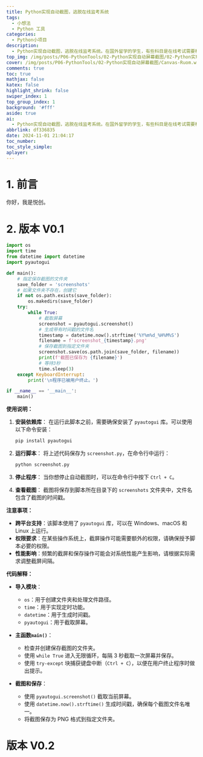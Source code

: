 ```yaml
---
title: Python实现自动截图，逃脱在线监考系统
tags:
  - 小想法
  - Python 工具
categories:
  - Python小项目
description:
  - Python实现自动截图，逃脱在线监考系统。在国外留学的学生，有些科目是在线考试需要枪手帮忙，我学员就是如此。故开发此程序，来自动发送给我截图。不需要任何操作实现截图当前屏幕。
top_img: /img/posts/P06-PythonTools/02-Python实现自动屏幕截图/02-Python实现自动屏幕截图.webp
cover: /img/posts/P06-PythonTools/02-Python实现自动屏幕截图/Canvas-Ruom.webp
comments: true
toc: true
mathjax: false
katex: false
highlight_shrink: false
swiper_index: 1
top_group_index: 1
background: '#fff'
aside: true
ai:
  - Python实现自动截图，逃脱在线监考系统。在国外留学的学生，有些科目是在线考试需要枪手帮忙，我学员就是如此。故开发此程序，来自动发送给我截图。不需要任何操作实现截图当前屏幕。
abbrlink: df336835
date: 2024-11-01 21:04:17
toc_number:
toc_style_simple:
aplayer:
---
```


# 1. 前言

你好，我是悦创。

# 2. 版本 V0.1

```python
import os
import time
from datetime import datetime
import pyautogui

def main():
    # 指定保存截图的文件夹
    save_folder = 'screenshots'
    # 如果文件夹不存在，创建它
    if not os.path.exists(save_folder):
        os.makedirs(save_folder)
    try:
        while True:
            # 截取屏幕
            screenshot = pyautogui.screenshot()
            # 生成带有时间戳的文件名
            timestamp = datetime.now().strftime('%Y%m%d_%H%M%S')
            filename = f'screenshot_{timestamp}.png'
            # 保存截图到指定文件夹
            screenshot.save(os.path.join(save_folder, filename))
            print(f'截图已保存为 {filename}')
            # 等待3秒
            time.sleep(3)
    except KeyboardInterrupt:
        print('\n程序已被用户终止。')

if __name__ == '__main__':
    main()
```

**使用说明：**

1. **安装依赖库**：
   在运行此脚本之前，需要确保安装了 `pyautogui` 库。可以使用以下命令安装：

   ```bash
   pip install pyautogui
   ```

2. **运行脚本**：
   将上述代码保存为 `screenshot.py`，在命令行中运行：

   ```bash
   python screenshot.py
   ```

3. **停止程序**：
   当你想停止自动截图时，可以在命令行中按下 `Ctrl + C`。

4. **查看截图**：
   截图将保存到脚本所在目录下的 `screenshots` 文件夹中，文件名包含了截图的时间戳。

**注意事项：**

- **跨平台支持**：该脚本使用了 `pyautogui` 库，可以在 Windows、macOS 和 Linux 上运行。
- **权限要求**：在某些操作系统上，截屏操作可能需要额外的权限，请确保授予脚本必要的权限。
- **性能影响**：频繁的截屏和保存操作可能会对系统性能产生影响，请根据实际需求调整截屏间隔。

**代码解释：**

- **导入模块**：
  - `os`：用于创建文件夹和处理文件路径。
  - `time`：用于实现定时功能。
  - `datetime`：用于生成时间戳。
  - `pyautogui`：用于截取屏幕。

- **主函数`main()`**：
  - 检查并创建保存截图的文件夹。
  - 使用 `while True` 进入无限循环，每隔 3 秒截取一次屏幕并保存。
  - 使用 `try-except` 块捕获键盘中断（`Ctrl + C`），以便在用户终止程序时做出提示。

- **截图和保存**：
  - 使用 `pyautogui.screenshot()` 截取当前屏幕。
  - 使用 `datetime.now().strftime()` 生成时间戳，确保每个截图文件名唯一。
  - 将截图保存为 PNG 格式到指定文件夹。

# 版本 V0.2

